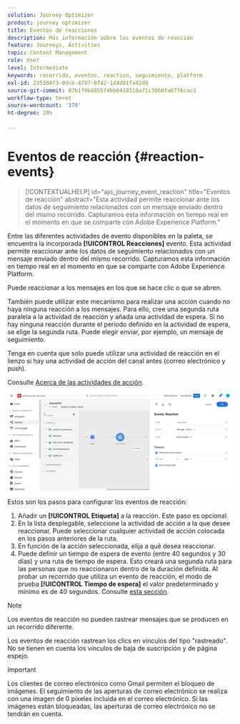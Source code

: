 ```yaml
---
solution: Journey Optimizer
product: journey optimizer
title: Eventos de reacciones
description: Más información sobre los eventos de reacción
feature: Journeys, Activities
topic: Content Management
role: User
level: Intermediate
keywords: recorrido, eventos, reaction, seguimiento, platform
exl-id: 235384f3-0dce-4797-8f42-1d4d01fa42d9
source-git-commit: 07b1f9b885574bb6418310a71c3060fa67f6cac3
workflow-type: tm+mt
source-wordcount: '378'
ht-degree: 20%

---
```


# Eventos de reacción {#reaction-events}

>[!CONTEXTUALHELP]
>id="ajo_journey_event_reaction"
>title="Eventos de reacción"
>abstract="Esta actividad permite reaccionar ante los datos de seguimiento relacionados con un mensaje enviado dentro del mismo recorrido. Capturamos esta información en tiempo real en el momento en que se comparte con Adobe Experience Platform."

Entre las diferentes actividades de evento disponibles en la paleta, se encuentra la incorporada **[!UICONTROL Reacciones]** evento. Esta actividad permite reaccionar ante los datos de seguimiento relacionados con un mensaje enviado dentro del mismo recorrido. Capturamos esta información en tiempo real en el momento en que se comparte con Adobe Experience Platform.

Puede reaccionar a los mensajes en los que se hace clic o que se abren.

También puede utilizar este mecanismo para realizar una acción cuando no haya ninguna reacción a los mensajes. Para ello, cree una segunda ruta paralela a la actividad de reacción y añada una actividad de espera. Si no hay ninguna reacción durante el periodo definido en la actividad de espera, se elige la segunda ruta. Puede elegir enviar, por ejemplo, un mensaje de seguimiento.

Tenga en cuenta que solo puede utilizar una actividad de reacción en el lienzo si hay una actividad de acción del canal antes (correo electrónico y push).

Consulte [Acerca de las actividades de acción](../building-journeys/about-journey-activities.md#action-activities).

![](assets/journey45.png)

Estos son los pasos para configurar los eventos de reacción:

1. Añadir un **[!UICONTROL Etiqueta]** a la reacción. Este paso es opcional.
1. En la lista desplegable, seleccione la actividad de acción a la que desee reaccionar. Puede seleccionar cualquier actividad de acción colocada en los pasos anteriores de la ruta.
1. En función de la acción seleccionada, elija a qué desea reaccionar.
1. Puede definir un tiempo de espera de evento (entre 40 segundos y 30 días) y una ruta de tiempo de espera. Esto creará una segunda ruta para las personas que no reaccionaron dentro de la duración definida. Al probar un recorrido que utiliza un evento de reacción, el modo de prueba **[!UICONTROL Tiempo de espera]** el valor predeterminado y mínimo es de 40 segundos. Consulte [esta sección](../building-journeys/testing-the-journey.md).

>[!NOTE]
>
>
>Los eventos de reacción no pueden rastrear mensajes que se producen en un recorrido diferente.
>
>Los eventos de reacción rastrean los clics en vínculos del tipo &quot;rastreado&quot;. No se tienen en cuenta los vínculos de baja de suscripción y de página espejo.

>[!IMPORTANT]
>
>Los clientes de correo electrónico como Gmail permiten el bloqueo de imágenes. El seguimiento de las aperturas de correo electrónico se realiza con una imagen de 0 píxeles incluida en el correo electrónico. Si las imágenes están bloqueadas, las aperturas de correo electrónico no se tendrán en cuenta.
